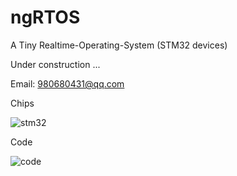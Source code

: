 # ngRTOS
A Tiny Realtime-Operating-System (STM32 devices)

Under construction ...

Email: 980680431@qq.com

Chips

![stm32](https://user-images.githubusercontent.com/28725147/211881021-549a4bdc-c3e2-4581-9ccc-b195aa9f7f2e.jpg)

Code

![code](https://user-images.githubusercontent.com/28725147/211888784-c906d292-ad1c-4154-9528-534f121c43e6.png)
